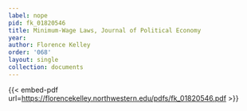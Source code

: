 ```yaml
---
label: nope
pid: fk_01820546
title: Minimum-Wage Laws, Journal of Political Economy
year:
author: Florence Kelley
order: '068'
layout: single
collection: documents
---
```



{{< embed-pdf url=https://florencekelley.northwestern.edu/pdfs/fk_01820546.pdf >}}